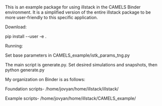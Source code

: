This is an example package for using illstack in the CAMELS Binder environment. It is a simplified version of the entire illstack package to be more user-friendly to this specific application.


Download:

pip install --user -e .

Running:

Set base parameters in CAMELS_example/istk_params_tng.py

The main script is generate.py. Set desired simulations and snapshots, then python generate.py

My organization on Binder is as follows:

Foundation scripts-
/home/jovyan/home/illstack/illstack/

Example scripts-
/home/jovyan/home/illstack/CAMELS_example/

